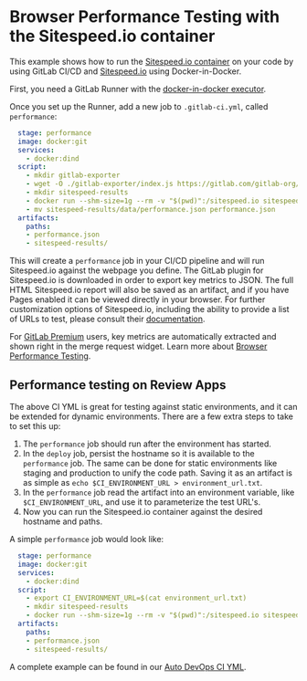 # Browser Performance Testing with the Sitespeed.io container

This example shows how to run the [Sitespeed.io container](https://hub.docker.com/r/sitespeedio/sitespeed.io/) on your code by using
GitLab CI/CD and [Sitespeed.io](https://www.sitespeed.io) using Docker-in-Docker.

First, you need a GitLab Runner with the [docker-in-docker executor](../docker/using_docker_build.md#use-docker-in-docker-executor).

Once you set up the Runner, add a new job to `.gitlab-ci.yml`, called `performance`:

```yaml
  stage: performance
  image: docker:git
  services:
    - docker:dind
  script:
    - mkdir gitlab-exporter
    - wget -O ./gitlab-exporter/index.js https://gitlab.com/gitlab-org/gl-performance/raw/master/index.js
    - mkdir sitespeed-results
    - docker run --shm-size=1g --rm -v "$(pwd)":/sitespeed.io sitespeedio/sitespeed.io --plugins.add ./gitlab-exporter --outputFolder sitespeed-results https://my.website.com
    - mv sitespeed-results/data/performance.json performance.json
  artifacts:
    paths:
    - performance.json
    - sitespeed-results/
```

This will create a `performance` job in your CI/CD pipeline and will run Sitespeed.io against the webpage you define. The GitLab plugin for Sitespeed.io is downloaded in order to export key metrics to JSON. The full HTML Sitespeed.io report will also be saved as an artifact, and if you have Pages enabled it can be viewed directly in your browser. For further customization options of Sitespeed.io, including the ability to provide a list of URLs to test, please consult their [documentation](https://www.sitespeed.io/documentation/sitespeed.io/configuration/).

For [GitLab Premium](https://about.gitlab.com/products/) users, key metrics are automatically
extracted and shown right in the merge request widget. Learn more about [Browser Performance Testing](../../user/project/merge_requests/browser_performance_testing.md).

## Performance testing on Review Apps

The above CI YML is great for testing against static environments, and it can be extended for dynamic environments. There are a few extra steps to take to set this up:
1. The `performance` job should run after the environment has started.
1. In the `deploy` job, persist the hostname so it is available to the `performance` job. The same can be done for static environments like staging and production to unify the code path. Saving it as an artifact is as simple as `echo $CI_ENVIRONMENT_URL > environment_url.txt`.
1. In the `performance` job read the artifact into an environment variable, like `$CI_ENVIRONMENT_URL`, and use it to parameterize the test URL's.
1. Now you can run the Sitespeed.io container against the desired hostname and paths.

A simple `performance` job would look like:

```yaml
  stage: performance
  image: docker:git
  services:
    - docker:dind
  script:
    - export CI_ENVIRONMENT_URL=$(cat environment_url.txt)
    - mkdir sitespeed-results
    - docker run --shm-size=1g --rm -v "$(pwd)":/sitespeed.io sitespeedio/sitespeed.io --outputFolder sitespeed-results $CI_ENVIRONMENT_URL
  artifacts:
    paths:
    - performance.json
    - sitespeed-results/
```

A complete example can be found in our [Auto DevOps CI YML](https://gitlab.com/gitlab-org/gitlab-ci-yml/blob/master/Auto-DevOps.gitlab-ci.yml).